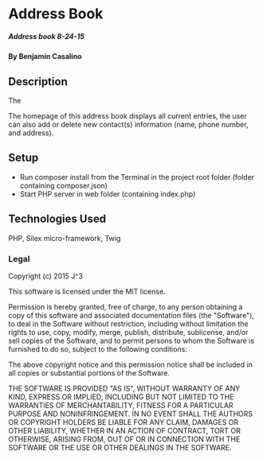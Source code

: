 # Address Book

##### Address book  8-24-15

#### By Benjamin Casalino

## Description

The

The homepage of this address book displays all current entries, the user can also add or delete new contact(s) information (name, phone number, and address).

## Setup

* Run composer install from the Terminal in the project root folder (folder containing composer.json)
* Start PHP server in web folder (containing index.php)

## Technologies Used

PHP, Silex micro-framework, Twig

### Legal

Copyright (c) 2015 J^3

This software is licensed under the MIT license.

Permission is hereby granted, free of charge, to any person obtaining a copy
of this software and associated documentation files (the "Software"), to deal
in the Software without restriction, including without limitation the rights
to use, copy, modify, merge, publish, distribute, sublicense, and/or sell
copies of the Software, and to permit persons to whom the Software is
furnished to do so, subject to the following conditions:

The above copyright notice and this permission notice shall be included in
all copies or substantial portions of the Software.

THE SOFTWARE IS PROVIDED "AS IS", WITHOUT WARRANTY OF ANY KIND, EXPRESS OR
IMPLIED, INCLUDING BUT NOT LIMITED TO THE WARRANTIES OF MERCHANTABILITY,
FITNESS FOR A PARTICULAR PURPOSE AND NONINFRINGEMENT. IN NO EVENT SHALL THE
AUTHORS OR COPYRIGHT HOLDERS BE LIABLE FOR ANY CLAIM, DAMAGES OR OTHER
LIABILITY, WHETHER IN AN ACTION OF CONTRACT, TORT OR OTHERWISE, ARISING FROM,
OUT OF OR IN CONNECTION WITH THE SOFTWARE OR THE USE OR OTHER DEALINGS IN
THE SOFTWARE.
